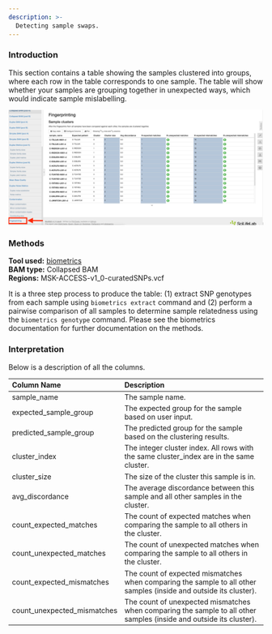 ```yaml
---
description: >-
  Detecting sample swaps.
---
```


### Introduction

This section contains a table showing the samples clustered into groups, where each row in the table corresponds to one sample. The table will show whether your samples are grouping together in unexpected ways, which would indicate sample mislabelling.

![Example MultiQC report showing fingerprinting results for 20 samples.](../.gitbook/assets/fingerprinting.png)

### Methods
**Tool used:** [biometrics](https://github.com/msk-access/biometrics)<br>
**BAM type:** Collapsed BAM<br>
**Regions:** MSK-ACCESS-v1_0-curatedSNPs.vcf

It is a three step process to produce the table: (1) extract SNP genotypes from each sample using `biometrics extract` command and (2) perform a pairwise comparison of all samples to determine sample relatedness using the `biometrics genotype` command. Please see the biometrics documentation for further documentation on the methods.

### Interpretation

Below is a description of all the columns.

| Column Name | Description |
| :--- | :--- |
| sample\_name | The sample name. |
| expected\_sample\_group | The expected group for the sample based on user input. |
| predicted\_sample\_group | The predicted group for the sample based on the clustering results. |
| cluster\_index | The integer cluster index. All rows with the same cluster\_index are in the same cluster. |
| cluster\_size | The size of the cluster this sample is in. |
| avg\_discordance | The average discordance between this sample and all other samples in the cluster. |
| count\_expected\_matches | The count of expected matches when comparing the sample to all others in the cluster. |
| count\_unexpected\_matches | The count of unexpected matches when comparing the sample to all others in the cluster. |
| count\_expected\_mismatches | The count of expected mismatches when comparing the sample to all other samples \(inside and outside its cluster\). |
| count\_unexpected\_mismatches | The count of unexpected mismatches when comparing the sample to all other samples \(inside and outside its cluster\). |
